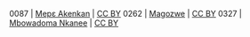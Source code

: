 0087 | [Mepɛ Akenkan](http://africanstorybook.org/reader.php?id=18491&d=0&a=1) | [CC BY](https://creativecommons.org/licenses/by/3.0/)
0262 | [Magozwe](http://africanstorybook.org/reader.php?id=18493&d=0&a=1) | [CC BY](https://creativecommons.org/licenses/by/4.0/)
0327 | [Mbowadoma Nkanee](http://africanstorybook.org/reader.php?id=18487&d=0&a=1) | [CC BY](https://creativecommons.org/licenses/by/3.0/)
